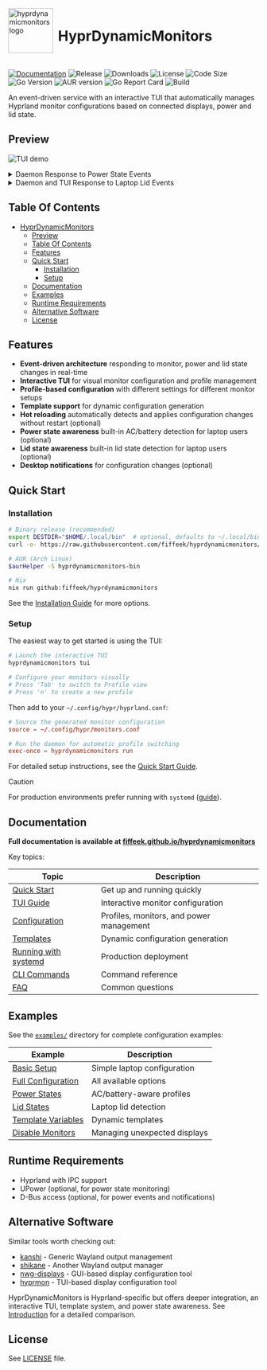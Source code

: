 
<img src="https://github.com/user-attachments/assets/0effc242-3d3d-4d39-a183-0a567c4da3a9" width="90" style="margin-right:10px" align=left alt="hyprdynamicmonitors logo">
<H1>HyprDynamicMonitors</H1><br>


[![Documentation](https://img.shields.io/badge/docs-fiffeek.github.io-blue)](https://fiffeek.github.io/hyprdynamicmonitors/)
![Release](https://img.shields.io/github/v/release/fiffeek/hyprdynamicmonitors.svg?style=flat)
![Downloads](https://img.shields.io/github/downloads/fiffeek/hyprdynamicmonitors/total.svg?style=flat)
![License](https://img.shields.io/github/license/fiffeek/hyprdynamicmonitors.svg?style=flat)
![Code Size](https://img.shields.io/github/languages/code-size/fiffeek/hyprdynamicmonitors.svg?style=flat)
![Go Version](https://img.shields.io/github/go-mod/go-version/fiffeek/hyprdynamicmonitors?style=flat)
![AUR version](https://img.shields.io/aur/version/hyprdynamicmonitors-bin?style=flat&label=AUR)
![Go Report Card](https://goreportcard.com/badge/github.com/fiffeek/hyprdynamicmonitors)
![Build](https://img.shields.io/github/actions/workflow/status/fiffeek/hyprdynamicmonitors/test.yaml?branch=main&style=flat)

An event-driven service with an interactive TUI that automatically manages Hyprland monitor configurations based on connected displays, power and lid state.


## Preview

![TUI demo](./preview/output/demo.gif)


<details>
<summary>Daemon Response to Power State Events</summary>

![power events demo](./preview/output/power_events.gif)

</details>

<details>
<summary>Daemon and TUI Response to Laptop Lid Events</summary>

![lid tui events demo](./preview/output/lid_tui.gif)

</details>

## Table Of Contents

<!--ts-->
* [HyprDynamicMonitors](#hyprdynamicmonitors)
   * [Preview](#preview)
   * [Table Of Contents](#table-of-contents)
   * [Features](#features)
   * [Quick Start](#quick-start)
      * [Installation](#installation)
      * [Setup](#setup)
   * [Documentation](#documentation)
   * [Examples](#examples)
   * [Runtime Requirements](#runtime-requirements)
   * [Alternative Software](#alternative-software)
   * [License](#license)
<!--te-->

## Features

- **Event-driven architecture** responding to monitor, power and lid state changes in real-time
- **Interactive TUI** for visual monitor configuration and profile management
- **Profile-based configuration** with different settings for different monitor setups
- **Template support** for dynamic configuration generation
- **Hot reloading** automatically detects and applies configuration changes without restart (optional)
- **Power state awareness** built-in AC/battery detection for laptop users (optional)
- **Lid state awareness** built-in lid state detection for laptop users (optional)
- **Desktop notifications** for configuration changes (optional)

## Quick Start

### Installation

```bash
# Binary release (recommended)
export DESTDIR="$HOME/.local/bin"  # optional, defaults to ~/.local/bin/
curl -o- https://raw.githubusercontent.com/fiffeek/hyprdynamicmonitors/refs/heads/main/scripts/install.sh | bash

# AUR (Arch Linux)
$aurHelper -S hyprdynamicmonitors-bin

# Nix
nix run github:fiffeek/hyprdynamicmonitors
```

See the [Installation Guide](https://fiffeek.github.io/hyprdynamicmonitors/docs/quickstart/installation) for more options.

### Setup

The easiest way to get started is using the TUI:

```bash
# Launch the interactive TUI
hyprdynamicmonitors tui

# Configure your monitors visually
# Press 'Tab' to switch to Profile view
# Press 'n' to create a new profile
```

Then add to your `~/.config/hypr/hyprland.conf`:

```conf
# Source the generated monitor configuration
source = ~/.config/hypr/monitors.conf

# Run the daemon for automatic profile switching
exec-once = hyprdynamicmonitors run
```

For detailed setup instructions, see the [Quick Start Guide](https://fiffeek.github.io/hyprdynamicmonitors/docs/category/quick-start).

> [!CAUTION]
> For production environments prefer running with `systemd` ([guide](https://fiffeek.github.io/hyprdynamicmonitors/docs/advanced/systemd)).

## Documentation

**Full documentation is available at [fiffeek.github.io/hyprdynamicmonitors](https://fiffeek.github.io/hyprdynamicmonitors/)**

Key topics:

| Topic | Description |
|-------|-------------|
| [Quick Start](https://fiffeek.github.io/hyprdynamicmonitors/docs/category/quick-start) | Get up and running quickly |
| [TUI Guide](https://fiffeek.github.io/hyprdynamicmonitors/docs/quickstart/tui) | Interactive monitor configuration |
| [Configuration](https://fiffeek.github.io/hyprdynamicmonitors/docs/category/configuration) | Profiles, monitors, and power management |
| [Templates](https://fiffeek.github.io/hyprdynamicmonitors/docs/advanced/templates) | Dynamic configuration generation |
| [Running with systemd](https://fiffeek.github.io/hyprdynamicmonitors/docs/advanced/systemd) | Production deployment |
| [CLI Commands](https://fiffeek.github.io/hyprdynamicmonitors/docs/usage/commands) | Command reference |
| [FAQ](https://fiffeek.github.io/hyprdynamicmonitors/docs/faq) | Common questions |

## Examples

See the [`examples/`](https://github.com/fiffeek/hyprdynamicmonitors/tree/main/examples) directory for complete configuration examples:

| Example | Description |
|---------|-------------|
| [Basic Setup](https://github.com/fiffeek/hyprdynamicmonitors/tree/main/examples/basic) | Simple laptop configuration |
| [Full Configuration](https://github.com/fiffeek/hyprdynamicmonitors/tree/main/examples/full) | All available options |
| [Power States](https://github.com/fiffeek/hyprdynamicmonitors/tree/main/examples/power-states) | AC/battery-aware profiles |
| [Lid States](https://github.com/fiffeek/hyprdynamicmonitors/tree/main/examples/lid-states) | Laptop lid detection |
| [Template Variables](https://github.com/fiffeek/hyprdynamicmonitors/tree/main/examples/template-variables) | Dynamic templates |
| [Disable Monitors](https://github.com/fiffeek/hyprdynamicmonitors/tree/main/examples/disable-monitors) | Managing unexpected displays |

## Runtime Requirements

- Hyprland with IPC support
- UPower (optional, for power state monitoring)
- D-Bus access (optional, for power events and notifications)

## Alternative Software

Similar tools worth checking out:
- [kanshi](https://sr.ht/~emersion/kanshi/) - Generic Wayland output management
- [shikane](https://github.com/hw0lff/shikane) - Another Wayland output manager
- [nwg-displays](https://github.com/nwg-piotr/nwg-displays) - GUI-based display configuration tool
- [hyprmon](https://github.com/erans/hyprmon) - TUI-based display configuration tool

HyprDynamicMonitors is Hyprland-specific but offers deeper integration, an interactive TUI, template system, and power state awareness. See [Introduction](https://fiffeek.github.io/hyprdynamicmonitors/docs/) for a detailed comparison.

## License

See [LICENSE](LICENSE) file.
